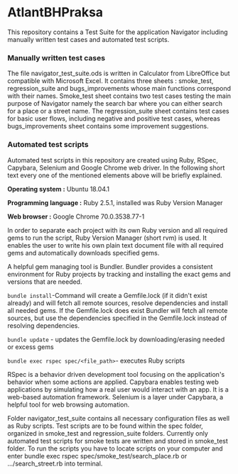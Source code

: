 # AtlantBHPraksa
This repository contains a Test Suite for the application Navigator including manually written test cases and automated test scripts.

### Manually written test cases

The file navigator_test_suite.ods is written in Calculator from LibreOffice but compatible with Microsoft Excel. It contains three sheets : smoke_test, regression_suite and bugs_improvements whose main functions correspond with their names.
Smoke_test sheet contains two test cases testing the main purpose of Navigator namely the search bar where you can either search for a place or a street name. The regression_suite sheet contains test cases for basic user flows, including negative and positive test cases, whereas bugs_improvements sheet contains some improvement suggestions.

### Automated test scripts

Automated test scripts in this repository are created using Ruby, RSpec, Capybara, Selenium and Google Chrome web driver. In the following short text every one of the mentioned elements above will be briefly explained.


**Operating system :** Ubuntu 18.04.1

**Programming language :** Ruby 2.5.1, installed was Ruby Version Manager

**Web browser :** Google Chrome 70.0.3538.77-1

In order to separate each project with its own Ruby version and all required gems to run the script, Ruby Version Manager (short rvm) is used. It enables the user to write his own plain text document file with all required gems and automatically downloads specified gems.

A helpful gem managing tool is Bundler. Bundler provides a consistent environment for Ruby projects by tracking and installing the exact gems and versions that are needed.

`bundle install`-Command will create a Gemfile.lock (if it didn't exist already) and will fetch all remote sources, resolve dependencies and install all needed gems. If the Gemfile.lock does exist Bundler will fetch all remote sources, but use the dependencies specified in the Gemfile.lock instead of resolving dependencies.

`bundle update` - updates the Gemfile.lock by downloading/erasing needed or excess gems

`bundle exec rspec spec/<file_path>`- executes Ruby scripts

RSpec is a behavior driven development tool focusing on the application's behavior when some actions are applied.
Capybara enables testing web applications by simulating how a real user would interact with an app. It is a web-based automation framework.
Selenium is a layer under Capybara, a helpful tool for web browsing automation.

Folder navigator_test_suite contains all necessary configuration files as well as Ruby scripts. Test scripts are to be found within the spec folder, organized in smoke_test and regression_suite folders. Currently only automated test scripts for smoke tests are written and stored in smoke_test folder. To run the scripts you have to locate scripts on your computer and enter bundle exec rspec spec/smoke_test/search_place.rb or .../search_street.rb into terminal.
